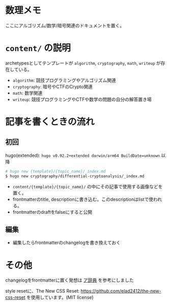 # 数理メモ

ここにアルゴリズム/数学/暗号関連のドキュメントを置く。

# `content/` の説明

archetypesとしてテンプレートが `algorithm`, `cryptography`, `math`, `writeup` が存在している。

- `algorithm`: 競技プログラミングやアルゴリズム関連
- `cryptography`: 暗号やCTFのCrypto関連
- `math`: 数学関連
- `writeup`: 競技プログラミングやCTFや数学の問題の自分の解答置き場

# 記事を書くときの流れ

## 初回

hugo(extended): `hugo v0.92.2+extended darwin/arm64 BuildDate=unknown` 以降

```sh
# hugo new {template}/{topic_name}/_index.md
$ hugo new cryptography/differential-cryptoanalysis/_index.md
```

- `content/{template}/{topic_name}/` の中にその記事で使用する画像などを置く。
- frontmatterのtitle, descriptionに書き込む。このdescriptionはlistで使われる。
- frontmatterのdraftをfalseにすると公開

## 編集

- 編集したらfrontmatterのchangelogを書き換えておく

# その他

changelogをfrontmatterに置く発想は [ア辞典](https://github.com/noshi91/algorithm-encyclopedia) を参考にしました

style resetに、The New CSS Reset: https://github.com/elad2412/the-new-css-reset を使用しています。(MIT license)
